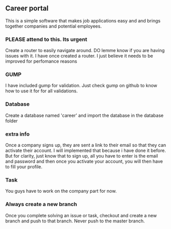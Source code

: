 <h2>Career portal</h2>

This is a simple software that makes job applications easy and and brings together companies and potential employees.

<h3>PLEASE attend to this. Its urgent</h3>

Create a router to easily navigate around. DO lemme know if you are having issues with it. I have once created a router. I just believe it needs to be improved for perfomance reasons

<h3>GUMP</h3>
I have included gump for validation. Just check gump on github to know how to use it for for all validations.

<h3>Database</h3>

Create a database named 'career' and import the database in the database folder

<h3>extra info</h3>

Once a company signs up, they are sent a link to their email so that they can activate their account. I will implemented that because i have done it before. But for clarity, just know that to sign up, all you have to enter is the email and password and then once you activate your account, you will then have to fill your profile.

<h3>Task</h3>
You guys have to work on the company part for now.
  
<h3>Always create a new branch</h3>
Once you complete solving an issue or task, checkout and create a new branch and push to that branch. Never push to the master branch.
